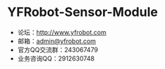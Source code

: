 # YFRobot-Sensor-Module




- 论坛：[http://www.yfrobot.com ](http://www.yfrobot.com )
- 邮箱：admin@yfrobot.com 
- 官方QQ交流群：243067479 
- 业务咨询QQ：2912630748 

